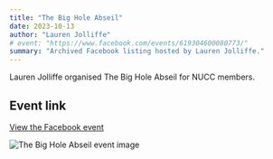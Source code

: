 ```yaml
---
title: "The Big Hole Abseil"
date: 2023-10-13
author: "Lauren Jolliffe"
# event: "https://www.facebook.com/events/619304600080773/"
summary: "Archived Facebook listing hosted by Lauren Jolliffe."
---
```

Lauren Jolliffe organised The Big Hole Abseil for NUCC members.

## Event link

[View the Facebook event](https://www.facebook.com/events/619304600080773/)

![The Big Hole Abseil event image](/trip/event-images/20231013_the_big_hole_abseil.jpg)
